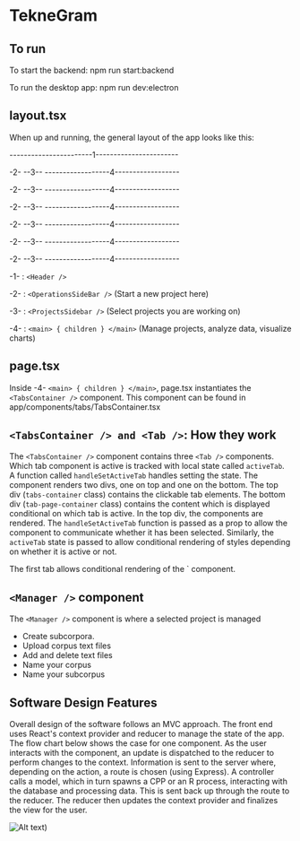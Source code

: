 # TekneGram

## To run
To start the backend: npm run start:backend

To run the desktop app: npm run dev:electron

## layout.tsx
When up and running, the general layout of the app looks like this:

-----------------------1-----------------------

-2- --3-- ------------------4------------------

-2- --3-- ------------------4------------------

-2- --3-- ------------------4------------------

-2- --3-- ------------------4------------------

-2- --3-- ------------------4------------------

-2- --3-- ------------------4------------------

-1- : `<Header />`

-2- : `<OperationsSideBar />` (Start a new project here)

-3- : `<ProjectsSidebar />` (Select projects you are working on)

-4- : `<main> { children } </main>` (Manage projects, analyze data, visualize charts)

## page.tsx
Inside -4- `<main> { children } </main>`, page.tsx instantiates the `<TabsContainer />` component. This component can be found in app/components/tabs/TabsContainer.tsx

## `<TabsContainer /> and <Tab />`: How they work
The `<TabsContainer />` component contains three `<Tab />` components. Which tab component is active is tracked with local state called `activeTab`. A function called `handleSetActiveTab` handles setting the state. The component renders two divs, one on top and one on the bottom. The top div (`tabs-container` class) contains the clickable tab elements. The bottom div (`tab-page-container` class) contains the content which is displayed conditional on which tab is active. In the top div, the <Tab /> components are rendered. The `handleSetActiveTab` function is passed as a prop to allow the component to communicate whether it has been selected. Similarly, the `activeTab` state is passed to allow conditional rendering of styles depending on whether it is active or not.

The first tab allows conditional rendering of the `<Manager /> component.

## `<Manager />` component
The `<Manager />` component is where a selected project is managed
* Create subcorpora.
* Upload corpus text files
* Add and delete text files
* Name your corpus
* Name your subcorpus

## Software Design Features
Overall design of the software follows an MVC approach. The front end uses React's context provider and reducer to manage the state of the app. The flow chart below shows the case for one component. As the user interacts with the component, an update is dispatched to the reducer to perform changes to the context. Information is sent to the server where, depending on the action, a route is chosen (using Express). A controller calls a model, which in turn spawns a CPP or an R process, interacting with the database and processing data. This is sent back up through the route to the reducer. The reducer then updates the context provider and finalizes the view for the user.

![Alt text](Flowchart.png))
